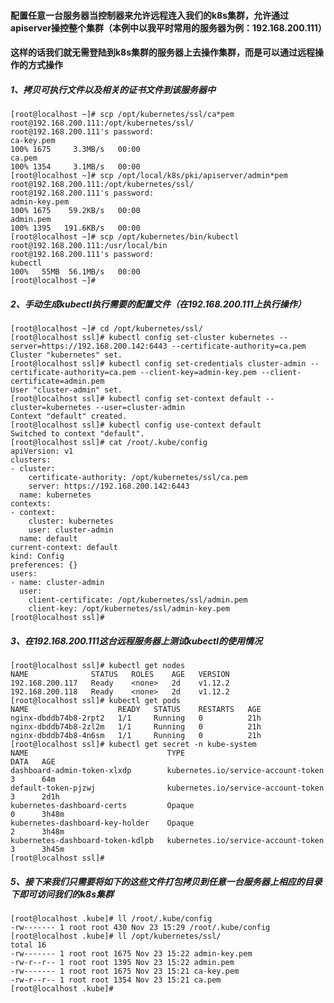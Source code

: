 #### 配置任意一台服务器当控制器来允许远程连入我们的k8s集群，允许通过apiserver操控整个集群（本例中以我平时常用的服务器为例：192.168.200.111）
#### 这样的话我们就无需登陆到k8s集群的服务器上去操作集群，而是可以通过远程操作的方式操作

##### 1、拷贝可执行文件以及相关的证书文件到该服务器中

	[root@localhost ~]# scp /opt/kubernetes/ssl/ca*pem root@192.168.200.111:/opt/kubernetes/ssl/
	root@192.168.200.111's password: 
	ca-key.pem                                                                                                                                                         100% 1675     3.3MB/s   00:00    
	ca.pem                                                                                                                                                             100% 1354     3.1MB/s   00:00    
	[root@localhost ~]# scp /opt/local/k8s/pki/apiserver/admin*pem root@192.168.200.111:/opt/kubernetes/ssl/
	root@192.168.200.111's password: 
	admin-key.pem                                                                                                                                                      100% 1675    59.2KB/s   00:00    
	admin.pem                                                                                                                                                          100% 1395   191.6KB/s   00:00    
	[root@localhost ~]# scp /opt/kubernetes/bin/kubectl root@192.168.200.111:/usr/local/bin
	root@192.168.200.111's password: 
	kubectl                                                                                                                                                            100%   55MB  56.1MB/s   00:00    
	[root@localhost ~]# 

##### 2、手动生成kubectl执行需要的配置文件（在192.168.200.111上执行操作）

	[root@localhost ~]# cd /opt/kubernetes/ssl/
	[root@localhost ssl]# kubectl config set-cluster kubernetes --server=https://192.168.200.142:6443 --certificate-authority=ca.pem 
	Cluster "kubernetes" set.
	[root@localhost ssl]# kubectl config set-credentials cluster-admin --certificate-authority=ca.pem --client-key=admin-key.pem --client-certificate=admin.pem 
	User "cluster-admin" set.
	[root@localhost ssl]# kubectl config set-context default --cluster=kubernetes --user=cluster-admin
	Context "default" created.
	[root@localhost ssl]# kubectl config use-context default
	Switched to context "default".
	[root@localhost ssl]# cat /root/.kube/config
	apiVersion: v1
	clusters:
	- cluster:
		certificate-authority: /opt/kubernetes/ssl/ca.pem
		server: https://192.168.200.142:6443
	  name: kubernetes
	contexts:
	- context:
		cluster: kubernetes
		user: cluster-admin
	  name: default
	current-context: default
	kind: Config
	preferences: {}
	users:
	- name: cluster-admin
	  user:
		client-certificate: /opt/kubernetes/ssl/admin.pem
		client-key: /opt/kubernetes/ssl/admin-key.pem
	[root@localhost ssl]# 

##### 3、在192.168.200.111这台远程服务器上测试kubectl的使用情况

	[root@localhost ssl]# kubectl get nodes
	NAME              STATUS   ROLES    AGE   VERSION
	192.168.200.117   Ready    <none>   2d    v1.12.2
	192.168.200.118   Ready    <none>   2d    v1.12.2
	[root@localhost ssl]# kubectl get pods
	NAME                    READY   STATUS    RESTARTS   AGE
	nginx-dbddb74b8-2rpt2   1/1     Running   0          21h
	nginx-dbddb74b8-2zl2m   1/1     Running   0          21h
	nginx-dbddb74b8-4n6sm   1/1     Running   0          21h
	[root@localhost ssl]# kubectl get secret -n kube-system
	NAME                               TYPE                                  DATA   AGE
	dashboard-admin-token-xlxdp        kubernetes.io/service-account-token   3      64m
	default-token-pjzwj                kubernetes.io/service-account-token   3      2d1h
	kubernetes-dashboard-certs         Opaque                                0      3h48m
	kubernetes-dashboard-key-holder    Opaque                                2      3h48m
	kubernetes-dashboard-token-kdlpb   kubernetes.io/service-account-token   3      3h45m
	[root@localhost ssl]# 

##### 5、接下来我们只需要将如下的这些文件打包拷贝到任意一台服务器上相应的目录下即可访问我们的k8s集群

	[root@localhost .kube]# ll /root/.kube/config 
	-rw------- 1 root root 430 Nov 23 15:29 /root/.kube/config
	[root@localhost .kube]# ll /opt/kubernetes/ssl/
	total 16
	-rw------- 1 root root 1675 Nov 23 15:22 admin-key.pem
	-rw-r--r-- 1 root root 1395 Nov 23 15:22 admin.pem
	-rw------- 1 root root 1675 Nov 23 15:21 ca-key.pem
	-rw-r--r-- 1 root root 1354 Nov 23 15:21 ca.pem
	[root@localhost .kube]# 
